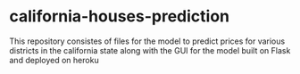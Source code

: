 # california-houses-prediction
This repository consistes of files for the model to predict prices for various districts in the california state along with the GUI for the model built on Flask and deployed on heroku
